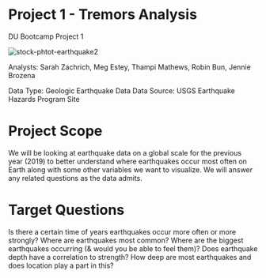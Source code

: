 # Project 1 - Tremors Analysis
DU Bootcamp Project 1

![stock-phtot-earthquake2](Images/stock-photo-earthquake2.png)

Analysts: Sarah Zachrich, Meg Estey, Thampi Mathews, Robin Bun, Jennie Brozena

Data Type: Geologic Earthquake Data
Data Source: USGS Earthquake Hazards Program Site

# Project Scope
We will be looking at earthquake data on a global scale for the previous year (2019) to better understand where earthquakes occur most often on Earth along with some other variables we want to visualize. We will answer any related questions as the data admits.

# Target Questions
Is there a certain time of years earthquakes occur more often or more strongly? 
Where are earthquakes most common? 
Where are the biggest earthquakes occurring (& would you be able to feel them)? 
Does earthquake depth have a correlation to strength? 
How deep are most earthquakes and does location play a part in this? 


